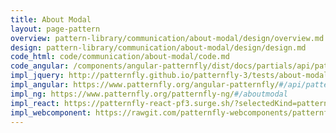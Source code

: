 ```yaml
---
title: About Modal
layout: page-pattern
overview: pattern-library/communication/about-modal/design/overview.md
design: pattern-library/communication/about-modal/design/design.md
code_html: code/communication/about-modal/code.md
code_angular: /components/angular-patternfly/dist/docs/partials/api/patternfly.modals.component.pfAboutModal.html
impl_jquery: http://patternfly.github.io/patternfly-3/tests/about-modal.html
impl_angular: https://www.patternfly.org/angular-patternfly/#/api/patternfly.modals.component:pfAboutModal
impl_ng: https://www.patternfly.org/patternfly-ng/#/aboutmodal
impl_react: https://patternfly-react-pf3.surge.sh/?selectedKind=patternfly-react%2FCommunication%2FAbout%20Modal&selectedStory=AboutModal
impl_webcomponent: https://rawgit.com/patternfly-webcomponents/patternfly-webcomponents/master-dist/app/app.html?dir=pf-modal&file=index.html
---
```

